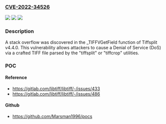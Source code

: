 ### [CVE-2022-34526](https://cve.mitre.org/cgi-bin/cvename.cgi?name=CVE-2022-34526)
![](https://img.shields.io/static/v1?label=Product&message=n%2Fa&color=blue)
![](https://img.shields.io/static/v1?label=Version&message=n%2Fa&color=blue)
![](https://img.shields.io/static/v1?label=Vulnerability&message=n%2Fa&color=brighgreen)

### Description

A stack overflow was discovered in the _TIFFVGetField function of Tiffsplit v4.4.0. This vulnerability allows attackers to cause a Denial of Service (DoS) via a crafted TIFF file parsed by the "tiffsplit" or "tiffcrop" utilities.

### POC

#### Reference
- https://gitlab.com/libtiff/libtiff/-/issues/433
- https://gitlab.com/libtiff/libtiff/-/issues/486

#### Github
- https://github.com/Marsman1996/pocs

